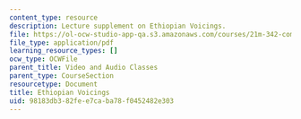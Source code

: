 ```yaml
---
content_type: resource
description: Lecture supplement on Ethiopian Voicings.
file: https://ol-ocw-studio-app-qa.s3.amazonaws.com/courses/21m-342-composing-for-jazz-orchestra-fall-2008/98183db382fee7caba78f0452482e303_ethio_voicing.pdf
file_type: application/pdf
learning_resource_types: []
ocw_type: OCWFile
parent_title: Video and Audio Classes
parent_type: CourseSection
resourcetype: Document
title: Ethiopian Voicings
uid: 98183db3-82fe-e7ca-ba78-f0452482e303
---
```

